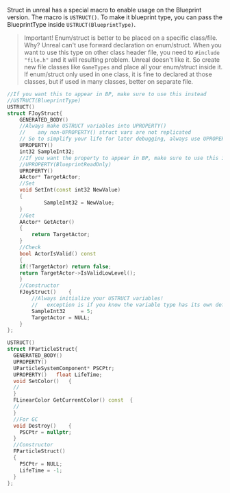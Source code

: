 Struct in unreal has a special macro to enable usage on the Blueprint version. The macro is `USTRUCT()`. To make it blueprint type, you can pass the BlueprintType inside `USTRUCT(BlueprintType)`.

>Important! Enum/struct is better to be placed on a specific class/file. Why? Unreal can't use forward declaration on enum/struct. When you want to use this type on other class header file, you need to `#include "file.h"` and it will resulting problem. Unreal doesn't like it. So create new file classes like `GameTypes` and place all your enum/struct inside it. If enum/struct only used in one class, it is fine to declared at those classes, but if used in many classes, better on separate file.

```cpp
//If you want this to appear in BP, make sure to use this instead
//USTRUCT(BlueprintType)
USTRUCT()
struct FJoyStruct{
	GENERATED_BODY()
	//Always make USTRUCT variables into UPROPERTY()
	//    any non-UPROPERTY() struct vars are not replicated
	// So to simplify your life for later debugging, always use UPROPERTY()
	UPROPERTY()
 	int32 SampleInt32;
	//If you want the property to appear in BP, make sure to use this instead
	//UPROPERTY(BlueprintReadOnly)
	UPROPERTY()
	AActor* TargetActor;
	//Set
	void SetInt(const int32 NewValue)
	{
    		SampleInt32 = NewValue;
	}
	//Get
	AActor* GetActor()
	{
		return TargetActor;
	}
	//Check
	bool ActorIsValid() const
	{
	if(!TargetActor) return false;
	return TargetActor->IsValidLowLevel();
	}
	//Constructor
	FJoyStruct() 	{
		//Always initialize your USTRUCT variables!
		//   exception is if you know the variable type has its own default constructor
		SampleInt32 	= 5;
		TargetActor = NULL;
	}
};
```

```cpp
USTRUCT()
struct FParticleStruct{
  GENERATED_BODY()
  UPROPERTY()
  UParticleSystemComponent* PSCPtr;
  UPROPERTY() 	float LifeTime;
  void SetColor() 	{
  //
  }
  FLinearColor GetCurrentColor() const 	{
  //
  }
  //For GC
  void Destroy() 	{
    PSCPtr = nullptr;
  }
  //Constructor
  FParticleStruct()
  {
    PSCPtr = NULL;
    LifeTime = -1;
  }
};
```